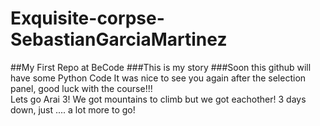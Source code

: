# Exquisite-corpse-SebastianGarciaMartinez
##My First Repo at BeCode
###This is my story
###Soon this github will have some Python Code
It was nice to see you again after the selection panel, good luck with the course!!!
<br>
Lets go Arai 3! We got mountains to climb but we got eachother!
3 days down, just .... a lot more to go!
<br>
